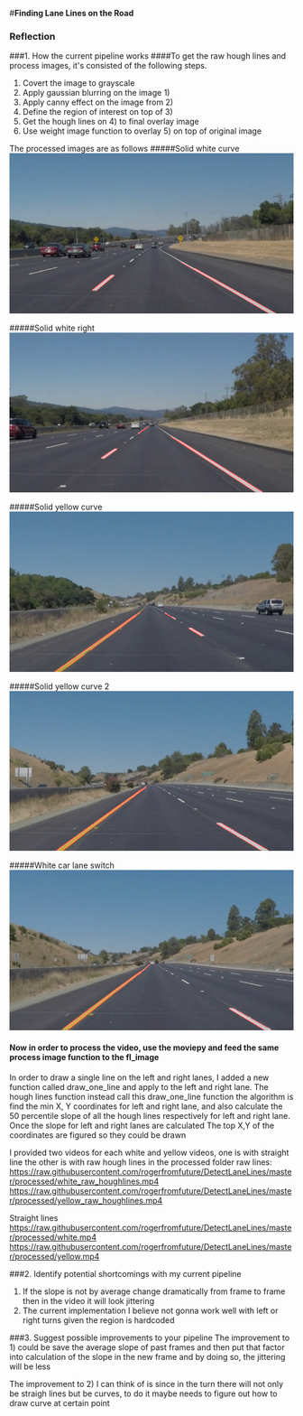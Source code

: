 #**Finding Lane Lines on the Road**


### Reflection

###1. How the current pipeline works
####To get the raw hough lines and process images, it's consisted of the following steps.
1) Covert the image to grayscale
2) Apply gaussian blurring on the image 1)
3) Apply canny effect on the image from 2)
4) Define the region of interest on top of 3)
5) Get the hough lines on 4) to final overlay image
5) Use weight image function to overlay 5) on top of original image

The processed images are as follows
#####Solid white curve
![Solid white curve](https://raw.githubusercontent.com/rogerfromfuture/DetectLaneLines/master/processed/processed_solidWhiteCurve.jpg)

#####Solid white right
![Solid white right](https://raw.githubusercontent.com/rogerfromfuture/DetectLaneLines/master/processed/processed_solidWhiteRight.jpg)

#####Solid yellow curve
![Solid yellow curve](https://raw.githubusercontent.com/rogerfromfuture/DetectLaneLines/master/processed/processed_solidYellowCurve.jpg)

#####Solid yellow curve 2
![Solid yellow curve 2](https://raw.githubusercontent.com/rogerfromfuture/DetectLaneLines/master/processed/processed_solidYellowCurve2.jpg)

#####White car lane switch
![Solid car lane switch](https://raw.githubusercontent.com/rogerfromfuture/DetectLaneLines/master/processed/processed_whiteCarLaneSwitch.jpg)

#### Now in order to process the video, use the moviepy and feed the same process image function to the fl_image
In order to draw a single line on the left and right lanes, I added a new function called draw_one_line and apply to the
left and right lane. The hough lines function instead call this draw_one_line function
the algorithm is find the min X, Y coordinates for left and right lane, and also calculate the 50 percentile slope 
of all the hough lines respectively for left and right lane. Once the slope for left and right lanes are calculated
The top X,Y of the coordinates are figured so they could be drawn

I provided two videos for each white and yellow videos, one is with straight line the other is with raw hough lines
in the processed folder
raw lines:
https://raw.githubusercontent.com/rogerfromfuture/DetectLaneLines/master/processed/white_raw_houghlines.mp4
https://raw.githubusercontent.com/rogerfromfuture/DetectLaneLines/master/processed/yellow_raw_houghlines.mp4

Straight lines
https://raw.githubusercontent.com/rogerfromfuture/DetectLaneLines/master/processed/white.mp4
https://raw.githubusercontent.com/rogerfromfuture/DetectLaneLines/master/processed/yellow.mp4

###2. Identify potential shortcomings with my current pipeline
1) If the slope is not by average change dramatically from frame to frame then in the video it will look jittering
2) The current implementation I believe not gonna work well with left or right turns given the region is hardcoded

###3. Suggest possible improvements to your pipeline
The improvement to 1) could be save the average slope of past frames and then put that factor into calculation of the slope in the new frame
and by doing so, the jittering will be less

The improvement to 2) I can think of is since in the turn there will not only be straigh lines but be curves, to do it
maybe needs to figure out how to draw curve at certain point